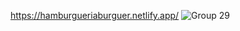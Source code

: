 https://hamburgueriaburguer.netlify.app/
![Group 29](https://github.com/user-attachments/assets/7aeb844d-52cc-44d6-9e9e-f39268f90069)
